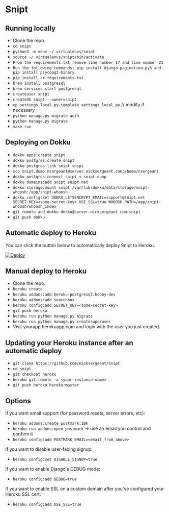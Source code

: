 # Snipt

## Running locally

- Clone the repo.
- `cd snipt`
- `python3 -m venv ~/.virtualenvs/snipt`
- `source ~/.virtualenvs/snipt/bin/activate`
- `From the requirements.txt remove line number 17 and line number 21`
- `Run the following commands: pip install django-pagination-py3 and pip install psycopg2-binary`
- `pip install -r requirements.txt`
- `brew install postgresql`
- `brew services start postgresql`
- `createuser snipt`
- `createdb snipt --owner=snipt`
- `cp settings_local.py-template settings_local.py` // modify if necessary
- `python manage.py migrate auth`
- `python manage.py migrate`
- `make run`

## Deploying on Dokku

- `dokku apps:create snipt`
- `dokku postgres:create snipt`
- `dokku postgres:link snipt snipt`
- `scp snipt.dump nsergeant@server.nicksergeant.com:/home/nsergeant`
- `dokku postgres:connect snipt < snipt.dump`
- `dokku domains:add snipt snipt.net`
- `dokku storage:mount snipt /var/lib/dokku/data/storage/snipt-whoosh:/app/snipt-whoosh`
- `dokku config:set DOKKU_LETSENCRYPT_EMAIL=support@snipt.net SECRET_KEY=<some-secret-key> USE_SSL=true WHOOSH_PATH=/app/snipt-whoosh/whoosh_index`
- `git remote add dokku dokku@server.nicksergeant.com:snipt`
- `git push dokku`

## Automatic deploy to Heroku

You can click the button below to automatically deploy Snipt to Heroku.

[![Deploy](https://www.herokucdn.com/deploy/button.svg)](https://heroku.com/deploy?template=https://github.com/nicksergeant/snipt)

## Manual deploy to Heroku

- Clone the repo.
- `heroku create`
- `heroku addons:add heroku-postgresql:hobby-dev`
- `heroku addons:add searchbox`
- `heroku config:add SECRET_KEY=<some-secret-key>`
- `git push heroku`
- `heroku run python manage.py migrate`
- `heroku run python manage.py createsuperuser`
- Visit yourapp.herokuapp.com and login with the user you just created.

## Updating your Heroku instance after an automatic deploy

- `git clone https://github.com/nicksergeant/snipt`
- `cd snipt`
- `git checkout heroku`
- `heroku git:remote -a <your-instance-name>`
- `git push heroku heroku:master`

## Options

If you want email support (for password resets, server errors, etc):

- `heroku addons:create postmark:10k`
- `heroku run addons:open postmark` -> use an email you control and confirm it
- `heroku config:add POSTMARK_EMAIL=<email_from_above>`

If you want to disable user-facing signup:

- `heroku config:set DISABLE_SIGNUP=true`

If you want to enable Django's DEBUG mode:

- `heroku config:add DEBUG=true`

If you want to enable SSL on a custom domain after you've configured your
Heroku SSL cert:

- `heroku config:add USE_SSL=true`
